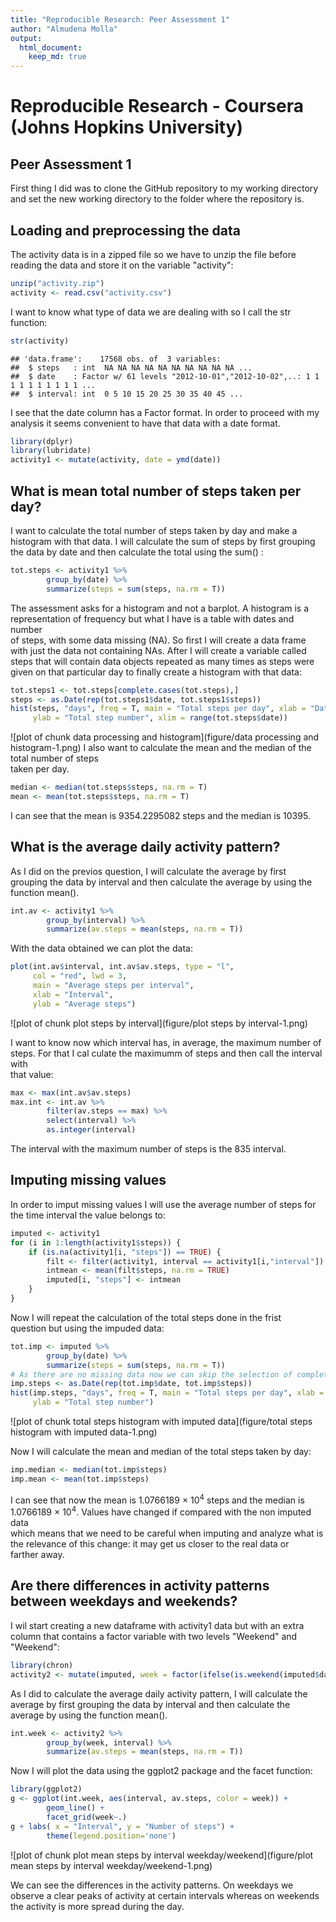 ```yaml
---
title: "Reproducible Research: Peer Assessment 1"
author: "Almudena Molla"
output: 
  html_document:
    keep_md: true
---
```

# Reproducible Research - Coursera (Johns Hopkins University)
## Peer Assessment 1

First thing I did was to clone the GitHub repository to my working directory  
and set the new working directory to the folder where the repository is.

## Loading and preprocessing the data

The activity data is in a zipped file so we have to unzip the file before  
reading the data and store it on the variable "activity":


```r
unzip("activity.zip")
activity <- read.csv("activity.csv")
```

I want to know what type of data we are dealing with so I call the str function:


```r
str(activity)
```

```
## 'data.frame':	17568 obs. of  3 variables:
##  $ steps   : int  NA NA NA NA NA NA NA NA NA NA ...
##  $ date    : Factor w/ 61 levels "2012-10-01","2012-10-02",..: 1 1 1 1 1 1 1 1 1 1 ...
##  $ interval: int  0 5 10 15 20 25 30 35 40 45 ...
```

I see that the date column has a Factor format. In order to proceed with my  
analysis it seems convenient to have that data with a date format. 


```r
library(dplyr)
library(lubridate)
activity1 <- mutate(activity, date = ymd(date))
```

## What is mean total number of steps taken per day?

I want to calculate the total number of steps taken by day and make a histogram 
with that data. I will calculate the sum of steps by first grouping the data by 
date and then calculate the total using the sum() :


```r
tot.steps <- activity1 %>% 
        group_by(date) %>% 
        summarize(steps = sum(steps, na.rm = T))
```

The assessment asks for a histogram and not a barplot. A histogram is a  
representation of frequency but what I have is a table with dates and number  
of steps, with some data missing (NA). So first I will create a data frame  
with just the data not containing NAs. After I will create a variable called  
steps that will contain data objects repeated as many times as steps were  
given on that particular day to finally create a histogram with that data:


```r
tot.steps1 <- tot.steps[complete.cases(tot.steps),]
steps <- as.Date(rep(tot.steps1$date, tot.steps1$steps))
hist(steps, "days", freq = T, main = "Total steps per day", xlab = "Date",
     ylab = "Total step number", xlim = range(tot.steps$date))
```

![plot of chunk data processing and histogram](figure/data processing and histogram-1.png)
I also want to calculate the mean and the median of the total number of steps  
taken per day.


```r
median <- median(tot.steps$steps, na.rm = T)
mean <- mean(tot.steps$steps, na.rm = T)
```

I can see that the mean is 9354.2295082 steps and the median  is 10395.

## What is the average daily activity pattern?

As I did on the previos question, I will calculate the average by first  
grouping the data by interval and then calculate the average by using the  
function mean().


```r
int.av <- activity1 %>% 
        group_by(interval) %>% 
        summarize(av.steps = mean(steps, na.rm = T))
```

With the data obtained we can plot the data:


```r
plot(int.av$interval, int.av$av.steps, type = "l",
     col = "red", lwd = 3,
     main = "Average steps per interval",
     xlab = "Interval",
     ylab = "Average steps")
```

![plot of chunk plot steps by interval](figure/plot steps by interval-1.png)

I want to know now which interval has, in average, the maximum number of steps.
For that I cal culate the maximumm of steps and then call the interval with  
that value:


```r
max <- max(int.av$av.steps)
max.int <- int.av %>% 
        filter(av.steps == max) %>% 
        select(interval) %>%
        as.integer(interval)
```

The interval with the maximum number of steps is the 835 interval.

## Imputing missing values

In order to imput missing values I will use the average number of steps for  
the time interval the value belongs to:


```r
imputed <- activity1
for (i in 1:length(activity1$steps)) {
    if (is.na(activity1[i, "steps"]) == TRUE) {
        filt <- filter(activity1, interval == activity1[i,"interval"])
        intmean <- mean(filt$steps, na.rm = TRUE)
        imputed[i, "steps"] <- intmean
    }
}
```

Now I will repeat the calculation of the total steps done in the frist   
question but using the impuded data:


```r
tot.imp <- imputed %>% 
        group_by(date) %>% 
        summarize(steps = sum(steps, na.rm = T))
# As there are no missing data now we can skip the selection of complete cases
imp.steps <- as.Date(rep(tot.imp$date, tot.imp$steps))
hist(imp.steps, "days", freq = T, main = "Total steps per day", xlab = "Date",
     ylab = "Total step number")
```

![plot of chunk total steps histogram with imputed data](figure/total steps histogram with imputed data-1.png)

Now I will calculate the mean and median of the total steps taken by day:


```r
imp.median <- median(tot.imp$steps)
imp.mean <- mean(tot.imp$steps)
```

I can see that now the mean is 1.0766189 &times; 10<sup>4</sup> steps and the median is  
1.0766189 &times; 10<sup>4</sup>. Values have changed if compared with the non imputed data  
which means that we need to be careful when imputing and analyze what is  
the relevance of this change: it may get us closer to the real data or  
farther away.

## Are there differences in activity patterns between weekdays and weekends?

I wil start creating a new dataframe with activity1 data but with an extra  
column that contains a factor variable with two levels "Weekend" and "Weekend":


```r
library(chron)
activity2 <- mutate(imputed, week = factor(ifelse(is.weekend(imputed$date), "Weekend", "Weekday")))
```

As I did to calculate the average daily activity pattern, I will calculate the
average by first grouping the data by interval and then calculate the average
by using the function mean().


```r
int.week <- activity2 %>% 
        group_by(week, interval) %>% 
        summarize(av.steps = mean(steps, na.rm = T))
```

Now I will plot the data using the ggplot2 package and the facet function:


```r
library(ggplot2)
g <- ggplot(int.week, aes(interval, av.steps, color = week)) + 
        geom_line() +
        facet_grid(week~.)
g + labs( x = "Interval", y = "Number of steps") +
        theme(legend.position='none')
```

![plot of chunk plot mean steps by interval weekday/weekend](figure/plot mean steps by interval weekday/weekend-1.png)

We can see the differences in the activity patterns. On weekdays we observe a
clear peaks of activity at certain intervals whereas on weekends the activity
is more spread during the day.
